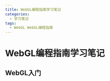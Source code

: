 ```yaml
---
title: WebGL编程指南学习笔记
categories:
  - 学习笔记
tags:
  - WebGL WebGL编程指南
---
```


# WebGL编程指南学习笔记

## WebGL入门

